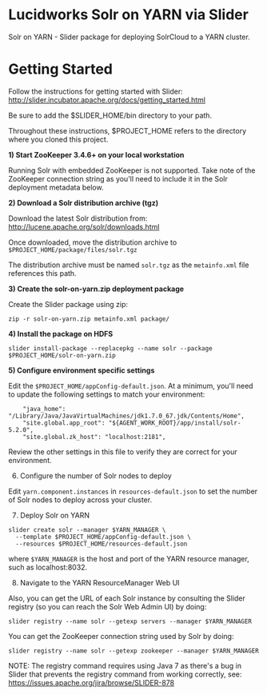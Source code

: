 Lucidworks Solr on YARN via Slider
========

Solr on YARN - Slider package for deploying SolrCloud to a YARN cluster.

Getting Started
========

Follow the instructions for getting started with Slider:
http://slider.incubator.apache.org/docs/getting_started.html

Be sure to add the $SLIDER_HOME/bin directory to your path.

Throughout these instructions, $PROJECT_HOME refers to the directory where you cloned this project.

**1) Start ZooKeeper 3.4.6+ on your local workstation**

Running Solr with embedded ZooKeeper is not supported. Take note of the ZooKeeper connection string as you'll need to include it in the Solr deployment metadata below.

**2) Download a Solr distribution archive (tgz)**

Download the latest Solr distribution from: http://lucene.apache.org/solr/downloads.html

Once downloaded, move the distribution archive to `$PROJECT_HOME/package/files/solr.tgz`

The distribution archive must be named `solr.tgz` as the `metainfo.xml` file references this path.

**3) Create the solr-on-yarn.zip deployment package**

Create the Slider package using zip:

```
zip -r solr-on-yarn.zip metainfo.xml package/
```

**4) Install the package on HDFS**

```
slider install-package --replacepkg --name solr --package $PROJECT_HOME/solr-on-yarn.zip
```

**5) Configure environment specific settings**

Edit the `$PROJECT_HOME/appConfig-default.json`. At a minimum, you'll need to update the following settings to match your environment:

```
    "java_home": "/Library/Java/JavaVirtualMachines/jdk1.7.0_67.jdk/Contents/Home",
    "site.global.app_root": "${AGENT_WORK_ROOT}/app/install/solr-5.2.0",
    "site.global.zk_host": "localhost:2181",
```

Review the other settings in this file to verify they are correct for your environment.

6) Configure the number of Solr nodes to deploy

Edit `yarn.component.instances` in `resources-default.json` to set the number of Solr nodes to deploy across your cluster.

7) Deploy Solr on YARN

```
slider create solr --manager $YARN_MANAGER \
  --template $PROJECT_HOME/appConfig-default.json \
  --resources $PROJECT_HOME/resources-default.json
```

where `$YARN_MANAGER` is the host and port of the YARN resource manager, such as localhost:8032.

8) Navigate to the YARN ResourceManager Web UI

Also, you can get the URL of each Solr instance by consulting the Slider registry (so you can reach the Solr Web Admin UI) by doing:

```
slider registry --name solr --getexp servers --manager $YARN_MANAGER
```

You can get the ZooKeeper connection string used by Solr by doing:

```
slider registry --name solr --getexp zookeeper --manager $YARN_MANAGER
```

NOTE: The registry command requires using Java 7 as there's a bug in Slider that prevents the registry command from working correctly,
see: https://issues.apache.org/jira/browse/SLIDER-878
